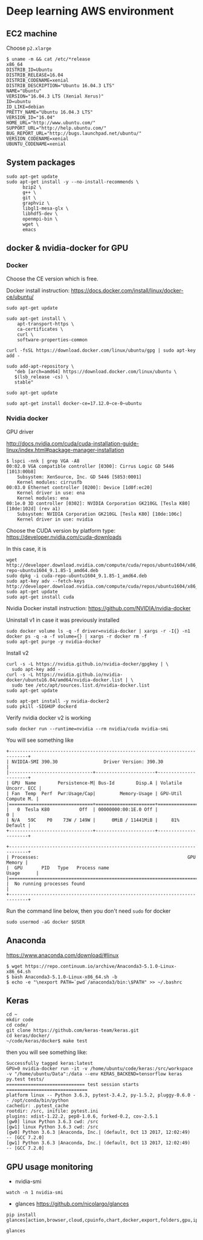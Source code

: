 # Deep learning AWS environment

## EC2 machine
Choose `p2.xlarge`

```
$ uname -m && cat /etc/*release
x86_64
DISTRIB_ID=Ubuntu
DISTRIB_RELEASE=16.04
DISTRIB_CODENAME=xenial
DISTRIB_DESCRIPTION="Ubuntu 16.04.3 LTS"
NAME="Ubuntu"
VERSION="16.04.3 LTS (Xenial Xerus)"
ID=ubuntu
ID_LIKE=debian
PRETTY_NAME="Ubuntu 16.04.3 LTS"
VERSION_ID="16.04"
HOME_URL="http://www.ubuntu.com/"
SUPPORT_URL="http://help.ubuntu.com/"
BUG_REPORT_URL="http://bugs.launchpad.net/ubuntu/"
VERSION_CODENAME=xenial
UBUNTU_CODENAME=xenial
```

## System packages
```
sudo apt-get update
sudo apt-get install -y --no-install-recommends \
      bzip2 \
      g++ \
      git \
      graphviz \
      libgl1-mesa-glx \
      libhdf5-dev \
      openmpi-bin \
      wget \
      emacs
```

## docker & nvidia-docker for GPU

### Docker

Choose the CE version which is free.

Docker install instruction: https://docs.docker.com/install/linux/docker-ce/ubuntu/

```
sudo apt-get update

sudo apt-get install \
    apt-transport-https \
    ca-certificates \
    curl \
    software-properties-common

curl -fsSL https://download.docker.com/linux/ubuntu/gpg | sudo apt-key add -

sudo add-apt-repository \
   "deb [arch=amd64] https://download.docker.com/linux/ubuntu \
   $(lsb_release -cs) \
   stable"

sudo apt-get update

sudo apt-get install docker-ce=17.12.0~ce-0~ubuntu
```

### Nvidia docker
GPU driver

http://docs.nvidia.com/cuda/cuda-installation-guide-linux/index.html#package-manager-installation

```
$ lspci -nnk | grep VGA -A8
00:02.0 VGA compatible controller [0300]: Cirrus Logic GD 5446 [1013:00b8]
	Subsystem: XenSource, Inc. GD 5446 [5853:0001]
	Kernel modules: cirrusfb
00:03.0 Ethernet controller [0200]: Device [1d0f:ec20]
	Kernel driver in use: ena
	Kernel modules: ena
00:1e.0 3D controller [0302]: NVIDIA Corporation GK210GL [Tesla K80] [10de:102d] (rev a1)
	Subsystem: NVIDIA Corporation GK210GL [Tesla K80] [10de:106c]
	Kernel driver in use: nvidia
```


Choose the CUDA version by platform type: https://developer.nvidia.com/cuda-downloads

In this case, it is
```
wget http://developer.download.nvidia.com/compute/cuda/repos/ubuntu1604/x86_64/cuda-repo-ubuntu1604_9.1.85-1_amd64.deb
sudo dpkg -i cuda-repo-ubuntu1604_9.1.85-1_amd64.deb
sudo apt-key adv --fetch-keys http://developer.download.nvidia.com/compute/cuda/repos/ubuntu1604/x86_64/7fa2af80.pub
sudo apt-get update
sudo apt-get install cuda
```

Nvidia Docker install instruction: https://github.com/NVIDIA/nvidia-docker


Uninstall v1 in case it was previously installed
```
sudo docker volume ls -q -f driver=nvidia-docker | xargs -r -I{} -n1 docker ps -q -a -f volume={} | xargs -r docker rm -f
sudo apt-get purge -y nvidia-docker
```

Install v2
```
curl -s -L https://nvidia.github.io/nvidia-docker/gpgkey | \
  sudo apt-key add -
curl -s -L https://nvidia.github.io/nvidia-docker/ubuntu16.04/amd64/nvidia-docker.list | \
  sudo tee /etc/apt/sources.list.d/nvidia-docker.list
sudo apt-get update

sudo apt-get install -y nvidia-docker2
sudo pkill -SIGHUP dockerd
```

Verify nvidia docker v2 is working
```
sudo docker run --runtime=nvidia --rm nvidia/cuda nvidia-smi
```
You will see something like
```
+-----------------------------------------------------------------------------+
| NVIDIA-SMI 390.30                 Driver Version: 390.30                    |
|-------------------------------+----------------------+----------------------+
| GPU  Name        Persistence-M| Bus-Id        Disp.A | Volatile Uncorr. ECC |
| Fan  Temp  Perf  Pwr:Usage/Cap|         Memory-Usage | GPU-Util  Compute M. |
|===============================+======================+======================|
|   0  Tesla K80           Off  | 00000000:00:1E.0 Off |                    0 |
| N/A   59C    P0    73W / 149W |      0MiB / 11441MiB |     81%      Default |
+-------------------------------+----------------------+----------------------+
                                                                               
+-----------------------------------------------------------------------------+
| Processes:                                                       GPU Memory |
|  GPU       PID   Type   Process name                             Usage      |
|=============================================================================|
|  No running processes found                                                 |
+-----------------------------------------------------------------------------+
```

Run the command line below, then you don't need `sudo` for docker
```
sudo usermod -aG docker $USER
```

## Anaconda
https://www.anaconda.com/download/#linux
```
$ wget https://repo.continuum.io/archive/Anaconda3-5.1.0-Linux-x86_64.sh
$ bash Anaconda3-5.1.0-Linux-x86_64.sh -b
$ echo -e "\nexport PATH=`pwd`/anaconda3/bin:\$PATH" >> ~/.bashrc
```

## Keras
```
cd ~
mkdir code
cd code/
git clone https://github.com/keras-team/keras.git
cd keras/docker/
~/code/keras/docker$ make test
```
then you will see something like:
```
Successfully tagged keras:latest
GPU=0 nvidia-docker run -it -v /home/ubuntu/code/keras:/src/workspace -v "/home/ubuntu/Data":/data --env KERAS_BACKEND=tensorflow keras py.test tests/
============================= test session starts ==============================
platform linux -- Python 3.6.3, pytest-3.4.2, py-1.5.2, pluggy-0.6.0 -- /opt/conda/bin/python
cachedir: .pytest_cache
rootdir: /src, inifile: pytest.ini
plugins: xdist-1.22.2, pep8-1.0.6, forked-0.2, cov-2.5.1
[gw0] linux Python 3.6.3 cwd: /src
[gw1] linux Python 3.6.3 cwd: /src
[gw0] Python 3.6.3 |Anaconda, Inc.| (default, Oct 13 2017, 12:02:49)  -- [GCC 7.2.0]
[gw1] Python 3.6.3 |Anaconda, Inc.| (default, Oct 13 2017, 12:02:49)  -- [GCC 7.2.0]
```

## GPU usage monitoring

* nvidia-smi
```
watch -n 1 nvidia-smi
```

* glances
https://github.com/nicolargo/glances
```
pip install glances[action,browser,cloud,cpuinfo,chart,docker,export,folders,gpu,ip,raid,snmp,web,wifi]

glances
```

